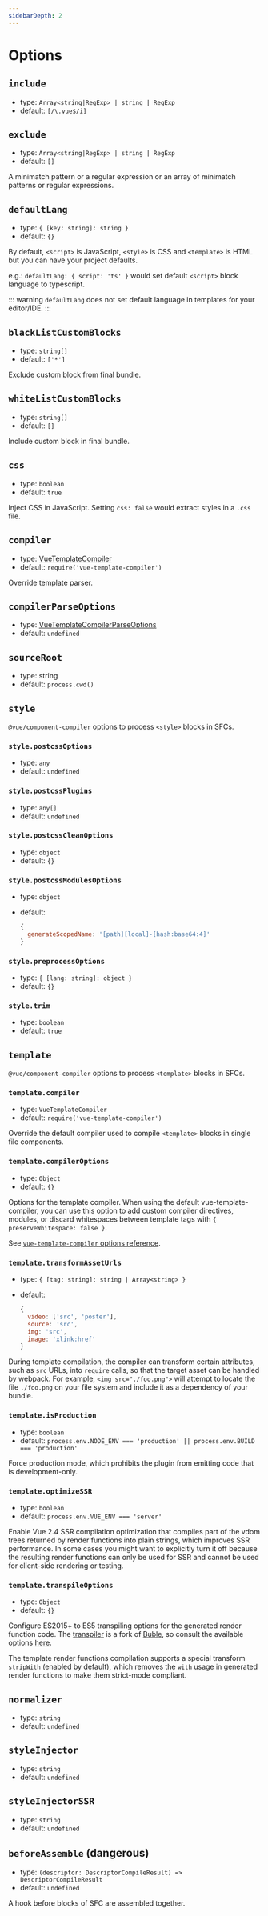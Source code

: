 ```yaml
---
sidebarDepth: 2
---
```


# Options

## `include`

- type: `Array<string|RegExp> | string | RegExp`
- default: `[/\.vue$/i]`

## `exclude`

- type: `Array<string|RegExp> | string | RegExp`
- default: `[]`

A minimatch pattern or a regular expression or an array of minimatch patterns or regular expressions.

## `defaultLang`

- type: `{ [key: string]: string }`
- default: `{}`

By default, `<script>` is JavaScript, `<style>` is CSS and `<template>` is HTML but you can have your project defaults.

e.g.: `defaultLang: { script: 'ts' }` would set default `<script>` block language to typescript.

::: warning
`defaultLang` does not set default language in templates for your editor/IDE.
:::

## `blackListCustomBlocks`

- type: `string[]`
- default: `['*']`

Exclude custom block from final bundle.

## `whiteListCustomBlocks`

- type: `string[]`
- default: `[]`

Include custom block in final bundle.

## `css`

- type: `boolean`
- default: `true`

Inject CSS in JavaScript. Setting `css: false` would extract styles in a `.css` file.

## `compiler`

- type: [VueTemplateCompiler](https://github.com/vuejs/component-compiler-utils#parseparseoptions-sfcdescriptor)
- default: `require('vue-template-compiler')`

Override template parser.

## `compilerParseOptions`

- type: [VueTemplateCompilerParseOptions](https://github.com/vuejs/component-compiler-utils#parseparseoptions-sfcdescriptor)
- default: `undefined`

## `sourceRoot`

- type: string
- default: `process.cwd()`

## `style`

`@vue/component-compiler` options to process `<style>` blocks in SFCs.

### `style.postcssOptions`

- type: `any`
- default: `undefined`

### `style.postcssPlugins`

- type: `any[]`
- default: `undefined`

### `style.postcssCleanOptions`

- type: `object`
- default: `{}`

### `style.postcssModulesOptions`

- type: `object`
- default:

  ``` js
  {
    generateScopedName: '[path][local]-[hash:base64:4]'
  }
  ```

### `style.preprocessOptions`

- type: `{ [lang: string]: object }`
- default: `{}`

### `style.trim`

- type: `boolean`
- default: `true`

## `template`

`@vue/component-compiler` options to process `<template>` blocks in SFCs.

### `template.compiler`

- type: `VueTemplateCompiler`
- default: `require('vue-template-compiler')`

Override the default compiler used to compile `<template>` blocks in single file components.

### `template.compilerOptions`

- type: `Object`
- default: `{}`

Options for the template compiler. When using the default vue-template-compiler, you can use this option to add custom compiler directives, modules, or discard whitespaces between template tags with `{ preserveWhitespace: false }`.

See [`vue-template-compiler` options reference](https://github.com/vuejs/vue/tree/dev/packages/vue-template-compiler#options).

### `template.transformAssetUrls`

- type: `{ [tag: string]: string | Array<string> }`
- default:

  ``` js
  {
    video: ['src', 'poster'],
    source: 'src',
    img: 'src',
    image: 'xlink:href'
  }
  ```

During template compilation, the compiler can transform certain attributes, such as `src` URLs, into `require` calls, so that the target asset can be handled by webpack. For example, `<img src="./foo.png">` will attempt to locate the file `./foo.png` on your file system and include it as a dependency of your bundle.

### `template.isProduction`

- type: `boolean`
- default: `process.env.NODE_ENV === 'production' || process.env.BUILD === 'production'`

Force production mode, which prohibits the plugin from emitting code that is development-only.

### `template.optimizeSSR`

- type: `boolean`
- default: `process.env.VUE_ENV === 'server'`

Enable Vue 2.4 SSR compilation optimization that compiles part of the vdom trees returned by render functions into plain strings, which improves SSR performance. In some cases you might want to explicitly turn it off because the resulting render functions can only be used for SSR and cannot be used for client-side rendering or testing.

### `template.transpileOptions`

- type: `Object`
- default: `{}`

Configure ES2015+ to ES5 transpiling options for the generated render function code. The [transpiler](https://github.com/vuejs/vue-template-es2015-compiler) is a fork of [Buble](https://github.com/Rich-Harris/buble), so consult the available options [here](https://buble.surge.sh/guide/#using-the-javascript-api).

The template render functions compilation supports a special transform `stripWith` (enabled by default), which removes the `with` usage in generated render functions to make them strict-mode compliant.

## `normalizer`

- type: `string`
- default: `undefined`

## `styleInjector`

- type: `string`
- default: `undefined`

## `styleInjectorSSR`

- type: `string`
- default: `undefined`

## `beforeAssemble` __(dangerous)__

- type: `(descriptor: DescriptorCompileResult) => DescriptorCompileResult`
- default: `undefined`

A hook before blocks of SFC are assembled together.
